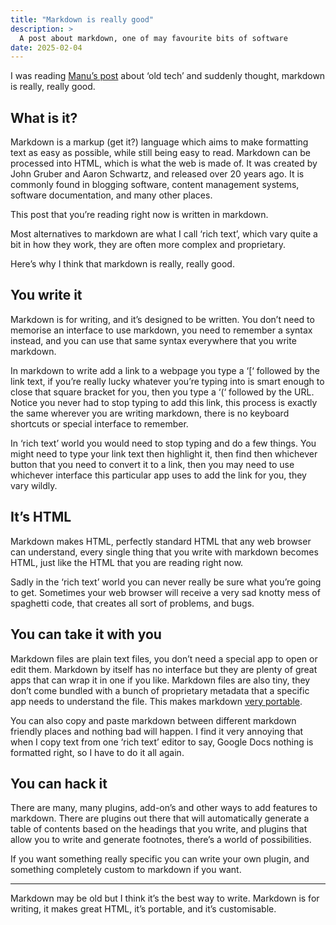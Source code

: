 ```yaml
---
title: "Markdown is really good"
description: >
  A post about markdown, one of may favourite bits of software
date: 2025-02-04
---
```


I was reading [Manu’s post](https://manuelmoreale.com/my-software-stack-is-old) about ‘old tech’ and suddenly thought, markdown is really, really good.

## What is it?

Markdown is a markup (get it?) language which aims to make formatting text as easy as possible, while still being easy to read. Markdown can be processed into HTML, which is what the web is made of. It was created by John Gruber and Aaron Schwartz, and released over 20 years ago. It is commonly found in blogging software, content management systems, software documentation, and many other places.

This post that you’re reading right now is written in markdown.

Most alternatives to markdown are what I call ‘rich text’, which vary quite a bit in how they work, they are often more complex and proprietary.

Here’s why I think that markdown is really, really good.

## You write it

Markdown is for writing, and it’s designed to be written. You don’t need to memorise an interface to use markdown, you need to remember a syntax instead, and you can use that same syntax everywhere that you write markdown.

In markdown to write add a link to a webpage you type a ‘[‘ followed by the link text, if you’re really lucky whatever you’re typing into is smart enough to close that square bracket for you, then you type a ‘(‘ followed by the URL. Notice you never had to stop typing to add this link, this process is exactly the same wherever you are writing markdown, there is no keyboard shortcuts or special interface to remember.

In ‘rich text’ world you would need to stop typing and do a few things. You might need to type your link text then highlight it, then find then whichever button that you need to convert it to a link, then you may need to use whichever interface this particular app uses to add the link for you, they vary wildly.

## It’s HTML

Markdown makes HTML, perfectly standard HTML that any web browser can understand, every single thing that you write with markdown becomes HTML, just like the HTML that you are reading right now.

Sadly in the ‘rich text’ world you can never really be sure what you’re going to get. Sometimes your web browser will receive a very sad knotty mess of spaghetti code, that creates all sort of problems, and bugs.

## You can take it with you

Markdown files are plain text files, you don’t need a special app to open or edit them. Markdown by itself has no interface but they are plenty of great apps that can wrap it in one if you like. Markdown files are also tiny, they don’t come bundled with a bunch of proprietary metadata that a specific app needs to understand the file. This makes markdown [very portable](https://stephango.com/file-over-app).

You can also copy and paste markdown between different markdown friendly places and nothing bad will happen. I find it very annoying that when I copy text from one ‘rich text’ editor to say, Google Docs nothing is formatted right, so I have to do it all again.

## You can hack it

There are many, many plugins, add-on’s and other ways to add features to markdown. There are plugins out there that will automatically generate a table of contents based on the headings that you write, and plugins that allow you to write and generate footnotes, there’s a world of possibilities.

If you want something really specific you can write your own plugin, and something completely custom to markdown if you want.

---

Markdown may be old but I think it’s the best way to write. Markdown is for writing, it makes great HTML, it’s portable, and it’s customisable.
